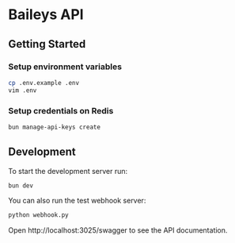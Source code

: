 # Baileys API

## Getting Started

### Setup environment variables

```bash
cp .env.example .env
vim .env
```

### Setup credentials on Redis

```bash
bun manage-api-keys create
```

## Development

To start the development server run:

```bash
bun dev
```

You can also run the test webhook server:

```bash
python webhook.py
```

Open http://localhost:3025/swagger to see the API documentation.
